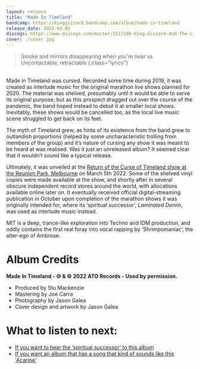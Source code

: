```yaml
---
layout: release
title: "Made In Timeland"
bandcamp: https://kinggizzard.bandcamp.com/album/made-in-timeland
release_date: 2022-03-05
discogs: https://www.discogs.com/master/2517286-King-Gizzard-And-The-Lizard-Wizard-Made-In-Timeland
cover: ./cover.jpg
---
```


> Smoke and mirrors disappearing when you're near us  
> Uncontactable, retractable
{:class="lyrics"}
<br>
Made in Timeland was cursed. Recorded some time during 2019, it was created as interlude music for the original marathon live shows planned for 2020. The material was shelved, presumably until it would be able to serve its original purpose; but as this prospect dragged out over the course of the pandemic, the band hoped instead to debut it at smaller local shows. Inevitably, these shows would be cancelled too, as the local live music scene struggled to get back on its feet.

The myth of Timeland grew, as hints of its existence from the band grew to outlandish proportions (helped by some uncharacteristic trolling from members of the group) and it’s nature of cursing any show it was meant to be heard at was realised. Was it just an unreleased album? It seemed clear that it wouldn’t sound like a typical release.

Ultimately, it was unveiled at the [Return of the Curse of Timeland show at the Reunion Park, Melbourne](https://kglw.net/setlists/2022/03/05/reunion-park-melbourne-city-centre-australia.html) on March 5th 2022. Some of the shelved vinyl copies were made available at the show, and shortly after in several obscure independent record stores around the world, with allocations available online later on. It eventually received official digital-streaming publication in October upon completion of the marathon shows it was originally intended for, where its ‘spiritual successor’, _Laminated Denim_, was used as interlude music instead.

MIT is a deep, trance-like exploration into Techno and IDM production, and oddly contains the first real foray into vocal rapping by ‘Shrimpomaniac’, the alter-ego of Ambrose.

# Album Credits

**Made In Timeland - ℗ & © 2022 ATO Records - Used by permission.**

* Produced by Stu Mackenzie
* Mastering by Joe Carra
* Photography by Jason Galea
* Cover design and artwork by Jason Galea

# What to listen to next:

*   [If you want to hear the ‘spiritual successor’ to this album](../laminated-denim)
*   [If you want an album that has a song that kind of sounds like this 'Acarine'](../fishing-for-fishies)
